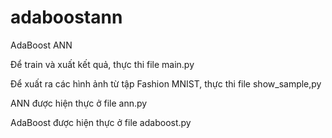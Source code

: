 # adaboostann
AdaBoost ANN

Để train và xuất kết quả, thực thi file main.py

Để xuất ra các hình ảnh từ tập Fashion MNIST, thực thi file show_sample,py

ANN được hiện thực ở file ann.py

AdaBoost được hiện thực ở file adaboost.py
